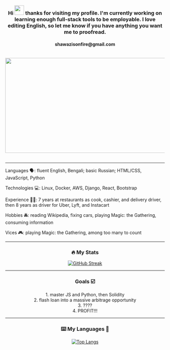 <div align="center"> <h3> Hi <img src="https://media.giphy.com/media/hvRJCLFzcasrR4ia7z/giphy.gif" width="30px"/> thanks for visiting my profile. I'm currently working on learning enough full-stack tools to be employable. I love editing English, so let me know if you have anything you want me to proofread. </h3>
<div align="center"> <h4> shawazisonfire@gmail.com </h4> 
</div>
<br>
<div align="center">
  <img src="https://media.giphy.com/media/dWesBcTLavkZuG35MI/giphy.gif" width="600" height="300"/>
</div>
<br>
<hr>
  
<div align="left">
  
Languages 🗣️: fluent English, Bengali; basic Russian;  HTML/CSS, JavaScript, Python

Technologies 💻: Linux, Docker, AWS, Django, React, Bootstrap

Experience 👷‍♂️: 7 years at restaurants as cook, cashier, and delivery driver, then 8 years as driver for Uber, Lyft, and Instacart

Hobbies 🚔: reading Wikipedia, fixing cars, playing Magic: the Gathering, consuming information

Vices 🎮: playing Magic: the Gathering, among too many to count

</div>
  
---

### 🔥 My Stats 
 [![GitHub Streak](http://github-readme-streak-stats.herokuapp.com?user=shawazi&theme=dark)](https://git.io/streak-stats) 
 <br>
 <hr>
 
<h3> Goals ☑️ </h3>
1. master JS and Python, then Solidity
<br/>
2. flash loan into a massive arbitrage opportunity
<br/>
3. ????
<br/>
4. PROFIT!!!
<br/>

---

### ⌨️ My Languages 📢
  [![Top Langs](https://github-readme-stats.vercel.app/api/top-langs/?username=shawazi&theme=dracula )](https://github.com/shawazi/github-readme-stats)
